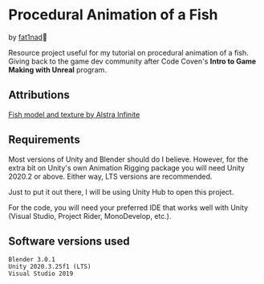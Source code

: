 # Procedural Animation of a Fish
by [fat1nad](https://github.com/fat1nad)🖤 

Resource project useful for my tutorial on procedural animation of a fish. Giving back to the game dev community after Code Coven's **Intro to Game Making with Unreal** program.

## Attributions
[Fish model and texture by Alstra Infinite](https://alstrainfinite.itch.io/fish)

## Requirements
Most versions of Unity and Blender should do I believe. However, for the extra bit on Unity's own Animation Rigging package you will need Unity 2020.2 or above. Either way, LTS versions are recommended.

Just to put it out there, I will be using Unity Hub to open this project.

For the code, you will need your preferred IDE that works well with Unity (Visual Studio, Project Rider, MonoDevelop, etc.). 

## Software versions used

    Blender 3.0.1
    Unity 2020.3.25f1 (LTS)
    Visual Studio 2019
